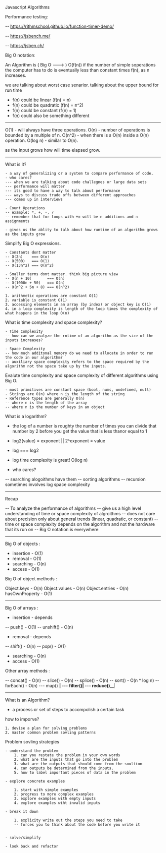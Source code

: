 Javascript Algorithms

Performance testing:

-- https://rithmschool.github.io/function-timer-demo/

-- https://jsbench.me/

-- https://jsben.ch/

Big O notation:

An Algorithm is ( Big O ---> ) O(f(n)) if the number of simple soperations the computer has to do is eventually less than constant times f(n), as n increases.

we are talking about worst case senarior. talking about the upper bound for run time

- f(n) could be linear (f(n) = n)
- f(n) could be quadratic (f(n) = n^2)
- f(n) could be constant (f(n) = 1)
- f(n) could also be something different

*********************************************************************************************

O(1)     - will always have three operations.
O(n)     - number of operations is bounded by a multiple of n.
O(n^2)   - when there is a O(n) inside a O(n) operation.
O(log n) - similar to O(n).

as the input grows how will time elapsed grow.

*********************************************************************************************
What is it? 

    - a way of generalizing or a system to compare performance of code.
    - who cares?
    --- when we are talking about code challegnes or large data sets
    --- performance will matter
    --- its good to have a way to talk about performance
    --- ways to discuss trade offs between different approaches
    --- comes up in interviews

    - Count Operations
    -- example: *, +, -, /
    -- remember that for loops with += will be n additions and n assignments

    - gives us the ablity to talk about how runtime of an algorithm grows as the inputs grow

Simplify Big O expressions.

    - Constants dont matter
    -- O(2n)    === O(n)
    -- O(500)   === O(1)
    -- O(13n^2) === O(n^2)

    - Smaller terms dont matter. think big picture view
    -- O(n + 10)       === O(n)
    -- O(1000n + 50)   === O(n)
    -- O(n^2 + 5n + 8) === O(n^2)

    1. arithmetic operations are constant O(1)
    2. variable is constant O(1)
    3. accessing elements in an array (by index) or object key is O(1)
    4. in a loop complexity is length of the loop times the complexity of what happens in the loop O(n)
    

What is time complexity and space complexity?

    - Time Complexity
    -- how can we analyze the rntime of an algorithm as the size of the inputs increases?

    - Space Complexity
    -- how much additonal memory do we need to allocate in order to run the code in our algorithm?
    -- auxiliary space complexity refers to the space required by the algorithm not the space take up by the inputs.

Evalute time complexity and space complexity of different algorithms using Big O.

    - most primitives are constant space (bool, nums, undefined, null)
    - Strings are O(n) where n is the length of the string
    - Reference types are generally O(n)
    -- where n is the length of the array
    -- where n is the number of keys in an object

What is a logarithm?

- the log of a number is roughty the number of times you can divide that number by 2 before you get the value that is less thanor equal to 1
- log2(value) = exponent || 2^exponent = value
- log === log2
- log time complexity is great! O(log n)

- who cares?

-- searching alogoithms have them
-- sorting algorithms
-- recursion sometimes involves log space complexity

*********************************************************************************************

Recap

-- To analyze the performance of algorithms
-- give us a high level understanding of time or space complexity of algroithms
-- does not care about precision only about general trends (linear, quadratic, or constant)
-- time or space complexity depends on the algorithm and not the hardware that its run on
-- Big O notation is everywhere

*********************************************************************************************

Big O of objects :

- insertion - O(1)
- removal   - O(1)
- searching - O(n)
- access    - O(1)

Big O of object methods :

Object.keys    - O(n)
Object.values  - O(n)
Object.entries - O(n)
hasOwnProperty - O(1)

*********************************************************************************************

Big O of arrays :

- insertion  - depends

-- push()     - O(1)
-- unshift()  - O(n)

- removal    - depends

-- shift()    - O(n)
-- pop()      - O(1)

- searching  - O(n)
- access     - O(1)

Other array methods :

-- concat()  - O(n)
-- slice()   - O(n)
-- splice()  - O(n)
-- sort()    - O(n * log n)
-- forEach() - O(n)
--- map() ______|
--- filter()____|
--- reduce()____|

*********************************************************************************************

What is an Algorithm? 

- a process or set of steps to accompolish a certain task

how to imporve?

    1. devise a plan for solving problems
    2. master common problem sovling patterns

Problem sovling strategies

    - understand the problem
        1. can you restate the problem in your own words
        2. what are the inputs that go into the problem
        3. what are the outputs that should come from the soultion 
        4. can outputs be determined from the inputs.
        5. how to label important pieces of data in the problem

    - explore concrete examples

        1. start with simple examples
        2. progress to more complex examples
        3. explore examples with empty inputs
        4. explore examples wiht invalid inputs

    - break it down

        1. explicity write out the steps you need to take
        -- forces you to think about the code before you write it


    - solve/simplify

    - look back and refactor
